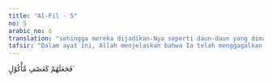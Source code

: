 ```yaml
---
title: "Al-Fil - 5"
no: 5
arabic_no: ٥
translation: "sehingga mereka dijadikan-Nya seperti daun-daun yang dimakan (ulat)."
tafsir: "Dalam ayat ini, Allah menjelaskan bahwa Ia telah menggagalkan tipu muslihat mereka yang hendak menghancurkan Ka'bah.\n\nAllah mengungkapkan cara menggagalkan tipu daya mereka, yaitu dengan mengirimkan pasukan burung yang berbondong-bondong melempari mereka dengan batu-batu yang berasal dari tanah sehingga menjadikan mereka hancur-lebur dan daging mereka beterbangan ke mana-mana. Maka tentara gajah menjadi laksana daun-daun yang dimakan ulat."
---
```

فَجَعَلَهُمْ كَعَصْفٍ مَّأْكُوْلٍ ࣖ 